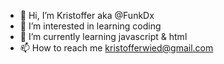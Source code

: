 - 👋 Hi, I’m Kristoffer aka @FunkDx 
- 👀 I’m interested in learning coding 
- 🌱 I’m currently learning javascript & html
- 📫 How to reach me kristofferwied@gmail.com

<!---
FunkDx/FunkDx is a ✨ special ✨ repository because its `README.md` (this file) appears on your GitHub profile.
You can click the Preview link to take a look at your changes.
--->
